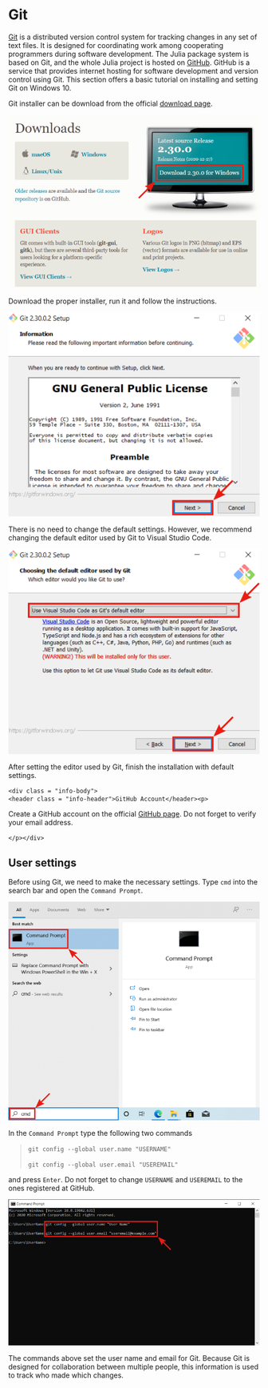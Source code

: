 # Git

[Git](https://git-scm.com/) is a distributed version control system for tracking changes in any set of text files. It is designed for coordinating work among cooperating programmers during software development. The Julia package system is based on Git, and the whole Julia project is hosted on [GitHub](https://github.com/). GitHub is a service that provides internet hosting for software development and version control using Git. This section offers a basic tutorial on installing and setting Git on Windows 10.

Git installer can be download from the official [download page](https://git-scm.com/downloads).

![](gitinstall_1.png)

Download the proper installer, run it and follow the instructions.

![](gitinstall_2.png)

There is no need to change the default settings. However, we recommend changing the default editor used by Git to Visual Studio Code.

![](gitinstall_3.png)

After setting the editor used by Git, finish the installation with default settings.

```@raw html
<div class = "info-body">
<header class = "info-header">GitHub Account</header><p>
```

Create a GitHub account on the official [GitHub page](https://github.com/). Do not forget to verify your email address.

```@raw html
</p></div>
```

## User settings

Before using Git, we need to make the necessary settings. Type `cmd` into the search bar and open the `Command Prompt`.

![](juliapath_7.png)

In the `Command Prompt` type the following two commands

> `git config --global user.name "USERNAME"`
>
> `git config --global user.email "USEREMAIL"`

and press `Enter`. Do not forget to change `USERNAME` and `USEREMAIL` to the ones registered at GitHub.

![](gitsettings_1.png)

The commands above set the user name and email for Git. Because Git is designed for collaboration between multiple people, this information is used to track who made which changes.
